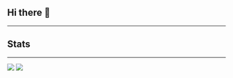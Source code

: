 ## Hi there 👋
--------

## Stats
--------
![](https://github-readme-stats.vercel.app/api?username=Jiang-Night&show_icons=true&theme=radical)
![](https://github-readme-stats.vercel.app/api/top-langs/?username=Jiang-Night&show_icons=true&theme=radical&layout=compact)

